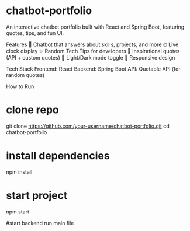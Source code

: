 # chatbot-portfolio
An interactive chatbot portfolio built with React and Spring Boot, featuring quotes, tips, and fun UI.

Features
💬 Chatbot that answers about skills, projects, and more
⏰ Live clock display
✨ Random Tech Tips for developers
📜 Inspirational quotes (API + custom quotes)
🌙 Light/Dark mode toggle
📱 Responsive design

Tech Stack
Frontend: React
Backend: Spring Boot 
API: Quotable API (for random quotes)


How to Run
# clone repo
git clone https://github.com/your-username/chatbot-portfolio.git
cd chatbot-portfolio

# install dependencies
npm install

# start project
npm start

#start backend
run main file
